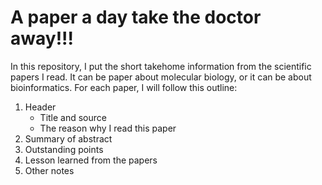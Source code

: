# A paper a day take the doctor away!!!
In this repository, I put the short takehome information from the scientific papers I read. It can be paper about molecular biology, or it can be about bioinformatics. For each paper, I will follow this outline:
1.	Header 
      - Title and source
      - The reason why I read this paper
2.	Summary of abstract
3.	Outstanding points
4.	Lesson learned from the papers
5.	Other notes

